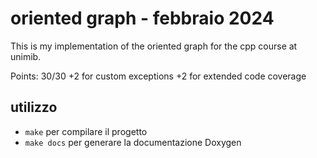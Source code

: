 # oriented graph - febbraio 2024

This is my implementation of the oriented graph for the cpp course at unimib.

Points:
30/30
+2 for custom exceptions
+2 for extended code coverage

## utilizzo

- `make` per compilare il progetto
- `make docs` per generare la documentazione Doxygen


